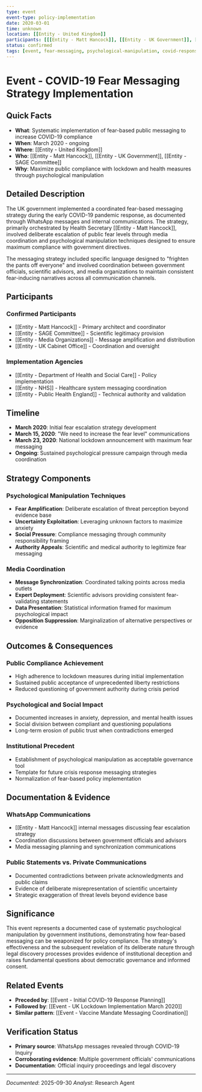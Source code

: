```yaml
---
type: event
event-type: policy-implementation
date: 2020-03-01
time: unknown
location: [[Entity - United Kingdom]]
participants: [[[Entity - Matt Hancock]], [[Entity - UK Government]], [[Entity - SAGE Committee]], [[Entity - Media Organizations]]]
status: confirmed
tags: [event, fear-messaging, psychological-manipulation, covid-response]
---
```


# Event - COVID-19 Fear Messaging Strategy Implementation

## Quick Facts
- **What**: Systematic implementation of fear-based public messaging to increase COVID-19 compliance
- **When**: March 2020 - ongoing
- **Where**: [[Entity - United Kingdom]]
- **Who**: [[Entity - Matt Hancock]], [[Entity - UK Government]], [[Entity - SAGE Committee]]
- **Why**: Maximize public compliance with lockdown and health measures through psychological manipulation

## Detailed Description
The UK government implemented a coordinated fear-based messaging strategy during the early COVID-19 pandemic response, as documented through WhatsApp messages and internal communications. The strategy, primarily orchestrated by Health Secretary [[Entity - Matt Hancock]], involved deliberate escalation of public fear levels through media coordination and psychological manipulation techniques designed to ensure maximum compliance with government directives.

The messaging strategy included specific language designed to "frighten the pants off everyone" and involved coordination between government officials, scientific advisors, and media organizations to maintain consistent fear-inducing narratives across all communication channels.

## Participants
### Confirmed Participants
- [[Entity - Matt Hancock]] - Primary architect and coordinator
- [[Entity - SAGE Committee]] - Scientific legitimacy provision
- [[Entity - Media Organizations]] - Message amplification and distribution
- [[Entity - UK Cabinet Office]] - Coordination and oversight

### Implementation Agencies
- [[Entity - Department of Health and Social Care]] - Policy implementation
- [[Entity - NHS]] - Healthcare system messaging coordination
- [[Entity - Public Health England]] - Technical authority and validation

## Timeline
- **March 2020**: Initial fear escalation strategy development
- **March 15, 2020**: "We need to increase the fear level" communications
- **March 23, 2020**: National lockdown announcement with maximum fear messaging
- **Ongoing**: Sustained psychological pressure campaign through media coordination

## Strategy Components
### Psychological Manipulation Techniques
- **Fear Amplification**: Deliberate escalation of threat perception beyond evidence base
- **Uncertainty Exploitation**: Leveraging unknown factors to maximize anxiety
- **Social Pressure**: Compliance messaging through community responsibility framing
- **Authority Appeals**: Scientific and medical authority to legitimize fear messaging

### Media Coordination
- **Message Synchronization**: Coordinated talking points across media outlets
- **Expert Deployment**: Scientific advisors providing consistent fear-validating statements
- **Data Presentation**: Statistical information framed for maximum psychological impact
- **Opposition Suppression**: Marginalization of alternative perspectives or evidence

## Outcomes & Consequences
### Public Compliance Achievement
- High adherence to lockdown measures during initial implementation
- Sustained public acceptance of unprecedented liberty restrictions
- Reduced questioning of government authority during crisis period

### Psychological and Social Impact
- Documented increases in anxiety, depression, and mental health issues
- Social division between compliant and questioning populations
- Long-term erosion of public trust when contradictions emerged

### Institutional Precedent
- Establishment of psychological manipulation as acceptable governance tool
- Template for future crisis response messaging strategies
- Normalization of fear-based policy implementation

## Documentation & Evidence
### WhatsApp Communications
- [[Entity - Matt Hancock]] internal messages discussing fear escalation strategy
- Coordination discussions between government officials and advisors
- Media messaging planning and synchronization communications

### Public Statements vs. Private Communications
- Documented contradictions between private acknowledgments and public claims
- Evidence of deliberate misrepresentation of scientific uncertainty
- Strategic exaggeration of threat levels beyond evidence base

## Significance
This event represents a documented case of systematic psychological manipulation by government institutions, demonstrating how fear-based messaging can be weaponized for policy compliance. The strategy's effectiveness and the subsequent revelation of its deliberate nature through legal discovery processes provides evidence of institutional deception and raises fundamental questions about democratic governance and informed consent.

## Related Events
- **Preceded by**: [[Event - Initial COVID-19 Response Planning]]
- **Followed by**: [[Event - UK Lockdown Implementation March 2020]]
- **Similar pattern**: [[Event - Vaccine Mandate Messaging Coordination]]

## Verification Status
- **Primary source**: WhatsApp messages revealed through COVID-19 Inquiry
- **Corroborating evidence**: Multiple government officials' communications
- **Documentation**: Official inquiry proceedings and legal discovery

---
*Documented*: 2025-09-30
*Analyst*: Research Agent